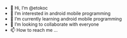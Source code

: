 - 👋 Hi, I’m @etokoc
- 👀 I’m interested in android mobile programming 
- 🌱 I’m currently learning android mobile programming 
- 💞️ I’m looking to collaborate with everyone
- 📫 How to reach me ...

